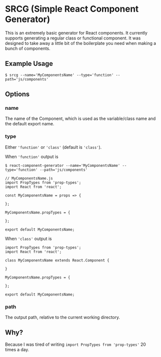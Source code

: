# SRCG (Simple React Component Generator)

This is an extremely basic generator for React components. It currently supports generating a regular class or functional component. It was designed to take away a little bit of the boilerplate you need when making a bunch of components.

## Example Usage

```
$ srcg --name='MyComponentsName' --type='function' --path='js/components'
```

## Options

### name

The name of the Component, which is used as the variable/class name and the default export name.

### type

Either `'function'` or `'class'` (default is `'class'`).

When `'function'` output is

```
$ react-component-generator --name='MyComponentsName' --type='function' --path='js/components'

// MyComponentsName.js
import PropTypes from 'prop-types';
import React from 'react';

const MyComponentsName = props => {

};

MyComponentsName.propTypes = {

};

export default MyComponentsName;
```

When `'class'` output is

```
import PropTypes from 'prop-types';
import React from 'react';

class MyComponentsName extends React.Component {

}

MyComponentsName.propTypes = {

};

export default MyComponentsName;
```

### path

The output path, relative to the current working directory.

## Why?

Because I was tired of writing `import PropTypes from 'prop-types'` 20 times a day.
